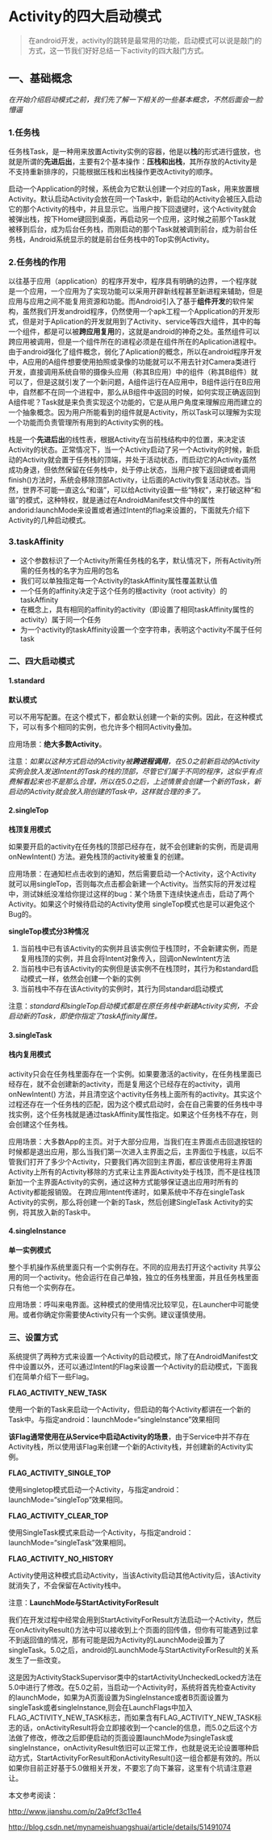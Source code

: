 # Activity的四大启动模式

> 在android开发，activity的跳转是最常用的功能，启动模式可以说是敲门的方式，这一节我们好好总结一下activity的四大敲门方式。

## 一、基础概念

*在开始介绍启动模式之前，我们先了解一下相关的一些基本概念，不然后面会一脸懵逼*

### 1.任务栈

任务栈Task，是一种用来放置Activity实例的容器，他是以**栈**的形式进行盛放，也就是所谓的**先进后出**，主要有2个基本操作：**压栈和出栈**，其所存放的Activity是不支持重新排序的，只能根据压栈和出栈操作更改Activity的顺序。

启动一个Application的时候，系统会为它默认创建一个对应的Task，用来放置根Activity。默认启动Activity会放在同一个Task中，新启动的Activity会被压入启动它的那个Activity的栈中，并且显示它。当用户按下回退键时，这个Activity就会被弹出栈，按下Home键回到桌面，再启动另一个应用，这时候之前那个Task就被移到后台，成为后台任务栈，而刚启动的那个Task就被调到前台，成为前台任务栈，Android系统显示的就是前台任务栈中的Top实例Activity。

### 2.任务栈的作用

以往基于应用（application）的程序开发中，程序具有明确的边界，一个程序就是一个应用，一个应用为了实现功能可以采用开辟新线程甚至新进程来辅助，但是应用与应用之间不能复用资源和功能。而Android引入了基于**组件开发**的软件架构，虽然我们开发android程序，仍然使用一个apk工程一个Application的开发形式，但是对于Aplication的开发就用到了Activity、service等四大组件，其中的每一个组件，都是可以被**跨应用复用**的，这就是android的神奇之处。虽然组件可以跨应用被调用，但是一个组件所在的进程必须是在组件所在的Aplication进程中。由于android强化了组件概念，弱化了Aplication的概念，所以在android程序开发中，A应用的A组件想要使用拍照或录像的功能就可以不用去针对Camera类进行开发，直接调用系统自带的摄像头应用（称其B应用）中的组件（称其B组件）就可以了，但是这就引发了一个新问题，A组件运行在A应用中，B组件运行在B应用中，自然都不在同一个进程中，那么从B组件中返回的时候，如何实现正确返回到A组件呢？Task就是来负责实现这个功能的，它是从用户角度来理解应用而建立的一个抽象概念。因为用户所能看到的组件就是Activity，所以Task可以理解为实现一个功能而负责管理所有用到的Activity实例的栈。

栈是一个**先进后出**的线性表，根据Activity在当前栈结构中的位置，来决定该Activity的状态。正常情况下，当一个Activity启动了另一个Activity的时候，新启动的Activity就会置于任务栈的顶端，并处于活动状态，而启动它的Activity虽然成功身退，但依然保留在任务栈中，处于停止状态，当用户按下返回键或者调用finish()方法时，系统会移除顶部Activity，让后面的Activity恢复活动状态。当然，世界不可能一直这么“和谐”，可以给Activity设置一些“特权”，来打破这种“和谐”的模式，这种特权，就是通过在AndroidManifest文件中的属性andorid:launchMode来设置或者通过Intent的flag来设置的，下面就先介绍下Activity的几种启动模式。

### 3.taskAffinity

- 这个参数标识了一个Activity所需任务栈的名字，默认情况下，所有Activity所需的任务栈的名字为应用的包名
- 我们可以单独指定每一个Activity的taskAffinity属性覆盖默认值
- 一个任务的affinity决定于这个任务的根activity（root activity）的taskAffinity
- 在概念上，具有相同的affinity的activity（即设置了相同taskAffinity属性的activity）属于同一个任务
- 为一个activity的taskAffinity设置一个空字符串，表明这个activity不属于任何task

### 二、四大启动模式

#### 1.standard

**默认模式**

可以不用写配置。在这个模式下，都会默认创建一个新的实例。因此，在这种模式下，可以有多个相同的实例，也允许多个相同Activity叠加。

应用场景：**绝大多数Activity**。

注意：*如果以这种方式启动的Activity被**跨进程调用**，在5.0之前新启动的Activity实例会放入发送Intent的Task的栈的顶部，尽管它们属于不同的程序，这似乎有点费解看起来也不是那么合理，所以在5.0之后，上述情景会创建一个新的Task，新启动的Activity就会放入刚创建的Task中，这样就合理的多了。*

#### 2.**singleTop**

**栈顶复用模式**

如果要开启的activity在任务栈的顶部已经存在，就不会创建新的实例，而是调用 onNewIntent() 方法。避免栈顶的activity被重复的创建。

应用场景：在通知栏点击收到的通知，然后需要启动一个Activity，这个Activity就可以用singleTop，否则每次点击都会新建一个Activity。当然实际的开发过程中，测试妹纸没准给你提过这样的bug：某个场景下连续快速点击，启动了两个Activity。如果这个时候待启动的Activity使用 singleTop模式也是可以避免这个Bug的。

**singleTop模式分3种情况**

1. 当前栈中已有该Activity的实例并且该实例位于栈顶时，不会新建实例，而是复用栈顶的实例，并且会将Intent对象传入，回调onNewIntent方法
2. 当前栈中已有该Activity的实例但是该实例不在栈顶时，其行为和standard启动模式一样，依然会创建一个新的实例
3. 当前栈中不存在该Activity的实例时，其行为同standard启动模式

注意：*standard和singleTop启动模式都是在原任务栈中新建Activity实例，不会启动新的Task，即使你指定了taskAffinity属性。* 

#### 3.**singleTask**

#### **栈内复用模式**

activity只会在任务栈里面存在一个实例。如果要激活的activity，在任务栈里面已经存在，就不会创建新的activity，而是复用这个已经存在的activity，调用 onNewIntent() 方法，并且清空这个activity任务栈上面所有的activity。其实这个过程还存在一个任务栈的匹配，因为这个模式启动时，会在自己需要的任务栈中寻找实例，这个任务栈就是通过taskAffinity属性指定。如果这个任务栈不存在，则会创建这个任务栈。 

应用场景：大多数App的主页。对于大部分应用，当我们在主界面点击回退按钮的时候都是退出应用，那么当我们第一次进入主界面之后，主界面位于栈底，以后不管我们打开了多少个Activity，只要我们再次回到主界面，都应该使用将主界面Activity上所有的Activity移除的方式来让主界面Activity处于栈顶，而不是往栈顶新加一个主界面Activity的实例，通过这种方式能够保证退出应用时所有的Activity都能报销毁。
在跨应用Intent传递时，如果系统中不存在singleTask Activity的实例，那么将创建一个新的Task，然后创建SingleTask Activity的实例，将其放入新的Task中。

#### 4.**singleInstance**

**单一实例模式**

整个手机操作系统里面只有一个实例存在。不同的应用去打开这个activity  共享公用的同一个activity。他会运行在自己单独，独立的任务栈里面，并且任务栈里面只有他一个实例存在。

应用场景：呼叫来电界面。这种模式的使用情况比较罕见，在Launcher中可能使用。或者你确定你需要使Activity只有一个实例。建议谨慎使用。

### 三、设置方式

系统提供了两种方式来设置一个Activity的启动模式，除了在AndroidManifest文件中设置以外，还可以通过Intent的Flag来设置一个Activity的启动模式，下面我们在简单介绍下一些Flag。

**FLAG_ACTIVITY_NEW_TASK**

使用一个新的Task来启动一个Activity，但启动的每个Activity都讲在一个新的Task中。与指定android：launchMode=“singleInstance”效果相同

**该Flag通常使用在从Service中启动Activity的场景**，由于Service中并不存在Activity栈，所以使用该Flag来创建一个新的Activity栈，并创建新的Activity实例。

**FLAG_ACTIVITY_SINGLE_TOP**

使用singletop模式启动一个Activity，与指定android：launchMode=“singleTop”效果相同。

**FLAG_ACTIVITY_CLEAR_TOP**

使用SingleTask模式来启动一个Activity，与指定android：launchMode=“singleTask”效果相同。

**FLAG_ACTIVITY_NO_HISTORY**

Activity使用这种模式启动Activity，当该Activity启动其他Activity后，该Activity就消失了，不会保留在Activity栈中。

注意：**LaunchMode与StartActivityForResult**

我们在开发过程中经常会用到StartActivityForResult方法启动一个Activity，然后在onActivityResult()方法中可以接收到上个页面的回传值，但你有可能遇到过拿不到返回值的情况，那有可能是因为Activity的LaunchMode设置为了singleTask。5.0之后，android的LaunchMode与StartActivityForResult的关系发生了一些改变。

这是因为ActivityStackSupervisor类中的startActivityUncheckedLocked方法在5.0中进行了修改。在5.0之前，当启动一个Activity时，系统将首先检查Activity的launchMode，如果为A页面设置为SingleInstance或者B页面设置为singleTask或者singleInstance,则会在LaunchFlags中加入FLAG_ACTIVITY_NEW_TASK标志，而如果含有FLAG_ACTIVITY_NEW_TASK标志的话，onActivityResult将会立即接收到一个cancle的信息，而5.0之后这个方法做了修改，修改之后即便启动的页面设置launchMode为singleTask或singleInstance，onActivityResult依旧可以正常工作，也就是说无论设置哪种启动方式，StartActivityForResult和onActivityResult()这一组合都是有效的。所以如果你目前正好基于5.0做相关开发，不要忘了向下兼容，这里有个坑请注意避让。

本文参考阅读：

http://www.jianshu.com/p/2a9fcf3c11e4

http://blog.csdn.net/mynameishuangshuai/article/details/51491074